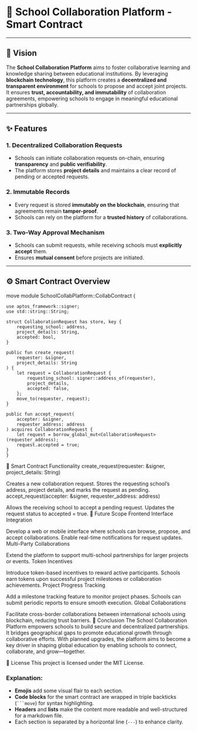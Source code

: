 # 🏫 **School Collaboration Platform - Smart Contract**

---

## 🚀 **Vision**

The **School Collaboration Platform** aims to foster collaborative learning and knowledge sharing between educational institutions. By leveraging **blockchain technology**, this platform creates a **decentralized and transparent environment** for schools to propose and accept joint projects. It ensures **trust, accountability, and immutability** of collaboration agreements, empowering schools to engage in meaningful educational partnerships globally.

---

## ✨ **Features**

### 1. **Decentralized Collaboration Requests**  
- Schools can initiate collaboration requests on-chain, ensuring **transparency** and **public verifiability**.
- The platform stores **project details** and maintains a clear record of pending or accepted requests.

### 2. **Immutable Records**  
- Every request is stored **immutably on the blockchain**, ensuring that agreements remain **tamper-proof**.
- Schools can rely on the platform for a **trusted history** of collaborations.

### 3. **Two-Way Approval Mechanism**  
- Schools can submit requests, while receiving schools must **explicitly accept** them.
- Ensures **mutual consent** before projects are initiated.

---

## ⚙️ **Smart Contract Overview**

move
module SchoolCollabPlatform::CollabContract {

    use aptos_framework::signer;
    use std::string::String;

    struct CollaborationRequest has store, key {
        requesting_school: address,
        project_details: String,
        accepted: bool,
    }

    public fun create_request(
        requester: &signer, 
        project_details: String
    ) {
        let request = CollaborationRequest {
            requesting_school: signer::address_of(requester),
            project_details,
            accepted: false,
        };
        move_to(requester, request);
    }

    public fun accept_request(
        accepter: &signer, 
        requester_address: address
    ) acquires CollaborationRequest {
        let request = borrow_global_mut<CollaborationRequest>(requester_address);
        request.accepted = true;
    }
    }

📑 Smart Contract Functionality
create_request(requester: &signer, project_details: String)

Creates a new collaboration request.
Stores the requesting school’s address, project details, and marks the request as pending.
accept_request(accepter: &signer, requester_address: address)

Allows the receiving school to accept a pending request.
Updates the request status to accepted = true.
🔭 Future Scope
Frontend Interface Integration

Develop a web or mobile interface where schools can browse, propose, and accept collaborations.
Enable real-time notifications for request updates.
Multi-Party Collaborations

Extend the platform to support multi-school partnerships for larger projects or events.
Token Incentives

Introduce token-based incentives to reward active participants.
Schools earn tokens upon successful project milestones or collaboration achievements.
Project Progress Tracking

Add a milestone tracking feature to monitor project phases.
Schools can submit periodic reports to ensure smooth execution.
Global Collaborations

Facilitate cross-border collaborations between international schools using blockchain, reducing trust barriers.
🎯 Conclusion
The School Collaboration Platform empowers schools to build secure and decentralized partnerships. It bridges geographical gaps to promote educational growth through collaborative efforts. With planned upgrades, the platform aims to become a key driver in shaping global education by enabling schools to connect, collaborate, and grow—together.

📜 License
This project is licensed under the MIT License.

### Explanation:
- **Emojis** add some visual flair to each section.  
- **Code blocks** for the smart contract are wrapped in triple backticks (` ```move `) for syntax highlighting.  
- **Headers** and **lists** make the content more readable and well-structured for a markdown file.  
- Each section is separated by a horizontal line (`---`) to enhance clarity.  

